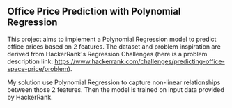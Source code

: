 ## Office Price Prediction with Polynomial Regression

This project aims to implement a Polynomial Regression model to predict office prices based on 2 features. The dataset and problem inspiration are derived from HackerRank's Regression Challenges (here is a problem description link: https://www.hackerrank.com/challenges/predicting-office-space-price/problem).

My solution use Polynomial Regression to capture non-linear relationships between those 2 features. Then the model is trained on input data provided by HackerRank.

